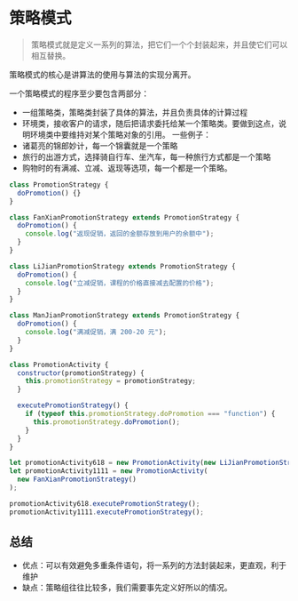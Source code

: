 <!--
 * @Description: 策略模式
 * @version:
 * @Author: 宁四凯
 * @Date: 2020-09-16 10:38:43
 * @LastEditors: 宁四凯
 * @LastEditTime: 2020-09-16 13:13:17
-->

# 策略模式

> 策略模式就是定义一系列的算法，把它们一个个封装起来，并且使它们可以相互替换。

策略模式的核心是讲算法的使用与算法的实现分离开。

一个策略模式的程序至少要包含两部分：

- 一组策略类，策略类封装了具体的算法，并且负责具体的计算过程
- 环境类，接收客户的请求，随后把请求委托给某一个策略类。要做到这点，说明环境类中要维持对某个策略对象的引用。
  一些例子：
- 诸葛亮的锦郎妙计，每一个锦囊就是一个策略
- 旅行的出游方式，选择骑自行车、坐汽车，每一种旅行方式都是一个策略
- 购物时的有满减、立减、返现等选项，每一个都是一个策略。

```javascript
class PromotionStrategy {
  doPromotion() {}
}

class FanXianPromotionStrategy extends PromotionStrategy {
  doPromotion() {
    console.log("返现促销，返回的金额存放到用户的余额中");
  }
}

class LiJianPromotionStrategy extends PromotionStrategy {
  doPromotion() {
    console.log("立减促销，课程的价格直接减去配置的价格");
  }
}

class ManJianPromotionStrategy extends PromotionStrategy {
  doPromotion() {
    console.log("满减促销，满 200-20 元");
  }
}

class PromotionActivity {
  constructor(promotionStrategy) {
    this.promotionStrategy = promotionStrategy;
  }

  executePromotionStrategy() {
    if (typeof this.promotionStrategy.doPromotion === "function") {
      this.promotionStrategy.doPromotion();
    }
  }
}

let promotionActivity618 = new PromotionActivity(new LiJianPromotionStrategy());
let promotionActivity1111 = new PromotionActivity(
  new FanXianPromotionStrategy()
);

promotionActivity618.executePromotionStrategy();
promotionActivity1111.executePromotionStrategy();
```

## 总结

- 优点：可以有效避免多重条件语句，将一系列的方法封装起来，更直观，利于维护
- 缺点：策略组往往比较多，我们需要事先定义好所以的情况。
